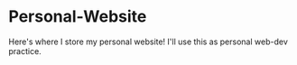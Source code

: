 # Personal-Website
Here's where I store my personal website! I'll use this as personal web-dev practice.
